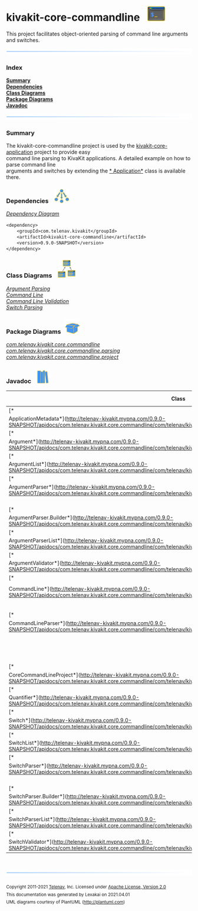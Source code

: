 # kivakit-core-commandline &nbsp;&nbsp;![](../../documentation/images/command-line-40.png)

This project facilitates object-oriented parsing of command line arguments and switches.

![](documentation/images/horizontal-line.png)

### Index

[**Summary**](#summary)  
[**Dependencies**](#dependencies)  
[**Class Diagrams**](#class-diagrams)  
[**Package Diagrams**](#package-diagrams)  
[**Javadoc**](#javadoc)

![](documentation/images/horizontal-line.png)

[//]: # (start-user-text)

### Summary <a name = "summary"></a>

The kivakit-core-commandline project is used by the [kivakit-core-application](../application/README.md) project to provide easy  
command line parsing to KivaKit applications. A detailed example on how to parse command line  
arguments and switches by extending the [*
Application*](http://telenav-kivakit.mypna.com/0.9.0-SNAPSHOT/apidocs/com.telenav.kivakit.core.application/com/telenav/kivakit/core/application/Application.html)
class is available there.

[//]: # (end-user-text)

### Dependencies <a name="dependencies"></a> &nbsp;&nbsp;  ![](documentation/images/dependencies-40.png)

[*Dependency Diagram*](documentation/diagrams/dependencies.svg)

    <dependency>
        <groupId>com.telenav.kivakit</groupId>
        <artifactId>kivakit-core-commandline</artifactId>
        <version>0.9.0-SNAPSHOT</version>
    </dependency>

### Class Diagrams <a name="class-diagrams"></a> &nbsp; &nbsp;![](documentation/images/diagram-48.png)

[*Argument Parsing*](documentation/diagrams/diagram-argument.svg)  
[*Command Line*](documentation/diagrams/diagram-command-line.svg)  
[*Command Line Validation*](documentation/diagrams/diagram-validation.svg)  
[*Switch Parsing*](documentation/diagrams/diagram-switch.svg)

### Package Diagrams <a name="package-diagrams"></a> &nbsp;&nbsp;![](documentation/images/box-40.png)

[*com.telenav.kivakit.core.commandline*](documentation/diagrams/com.telenav.kivakit.core.commandline.svg)  
[*com.telenav.kivakit.core.commandline.parsing*](documentation/diagrams/com.telenav.kivakit.core.commandline.parsing.svg)  
[*com.telenav.kivakit.core.commandline.project*](documentation/diagrams/com.telenav.kivakit.core.commandline.project.svg)

### Javadoc <a name="javadoc"></a> &nbsp;&nbsp;![](documentation/images/books-40.png)

| Class | Documentation Sections |
|---|---|
| [*
ApplicationMetadata*](http://telenav-kivakit.mypna.com/0.9.0-SNAPSHOT/apidocs/com.telenav.kivakit.core.commandline/com/telenav/kivakit/core/commandline/ApplicationMetadata.html) |  |  
| [*
Argument*](http://telenav-kivakit.mypna.com/0.9.0-SNAPSHOT/apidocs/com.telenav.kivakit.core.commandline/com/telenav/kivakit/core/commandline/Argument.html) |  |  
| [*
ArgumentList*](http://telenav-kivakit.mypna.com/0.9.0-SNAPSHOT/apidocs/com.telenav.kivakit.core.commandline/com/telenav/kivakit/core/commandline/ArgumentList.html) |  |  
| [*
ArgumentParser*](http://telenav-kivakit.mypna.com/0.9.0-SNAPSHOT/apidocs/com.telenav.kivakit.core.commandline/com/telenav/kivakit/core/commandline/ArgumentParser.html) | Parser Builders |  
| | Built-In Parsers |  
| [*
ArgumentParser.Builder*](http://telenav-kivakit.mypna.com/0.9.0-SNAPSHOT/apidocs/com.telenav.kivakit.core.commandline/com/telenav/kivakit/core/commandline/ArgumentParser.Builder.html) |  |  
| [*
ArgumentParserList*](http://telenav-kivakit.mypna.com/0.9.0-SNAPSHOT/apidocs/com.telenav.kivakit.core.commandline/com/telenav/kivakit/core/commandline/parsing/ArgumentParserList.html) |  |  
| [*
ArgumentValidator*](http://telenav-kivakit.mypna.com/0.9.0-SNAPSHOT/apidocs/com.telenav.kivakit.core.commandline/com/telenav/kivakit/core/commandline/parsing/ArgumentValidator.html) |  |  
| [*
CommandLine*](http://telenav-kivakit.mypna.com/0.9.0-SNAPSHOT/apidocs/com.telenav.kivakit.core.commandline/com/telenav/kivakit/core/commandline/CommandLine.html) | Retrieving Switches and Arguments |  
| | Error Handling |  
| [*
CommandLineParser*](http://telenav-kivakit.mypna.com/0.9.0-SNAPSHOT/apidocs/com.telenav.kivakit.core.commandline/com/telenav/kivakit/core/commandline/CommandLineParser.html) | Example |  
| | Parsing a Command Line |  
| | Switch Conventions |  
| [*
CoreCommandLineProject*](http://telenav-kivakit.mypna.com/0.9.0-SNAPSHOT/apidocs/com.telenav.kivakit.core.commandline/com/telenav/kivakit/core/commandline/project/CoreCommandLineProject.html) |  |  
| [*
Quantifier*](http://telenav-kivakit.mypna.com/0.9.0-SNAPSHOT/apidocs/com.telenav.kivakit.core.commandline/com/telenav/kivakit/core/commandline/Quantifier.html) |  |  
| [*
Switch*](http://telenav-kivakit.mypna.com/0.9.0-SNAPSHOT/apidocs/com.telenav.kivakit.core.commandline/com/telenav/kivakit/core/commandline/Switch.html) |  |  
| [*
SwitchList*](http://telenav-kivakit.mypna.com/0.9.0-SNAPSHOT/apidocs/com.telenav.kivakit.core.commandline/com/telenav/kivakit/core/commandline/parsing/SwitchList.html) |  |  
| [*
SwitchParser*](http://telenav-kivakit.mypna.com/0.9.0-SNAPSHOT/apidocs/com.telenav.kivakit.core.commandline/com/telenav/kivakit/core/commandline/SwitchParser.html) | Parser Builders |  
| | Built-In Parsers |  
| [*
SwitchParser.Builder*](http://telenav-kivakit.mypna.com/0.9.0-SNAPSHOT/apidocs/com.telenav.kivakit.core.commandline/com/telenav/kivakit/core/commandline/SwitchParser.Builder.html) |  |  
| [*
SwitchParserList*](http://telenav-kivakit.mypna.com/0.9.0-SNAPSHOT/apidocs/com.telenav.kivakit.core.commandline/com/telenav/kivakit/core/commandline/parsing/SwitchParserList.html) |  |  
| [*
SwitchValidator*](http://telenav-kivakit.mypna.com/0.9.0-SNAPSHOT/apidocs/com.telenav.kivakit.core.commandline/com/telenav/kivakit/core/commandline/parsing/SwitchValidator.html) |  |  

[//]: # (start-user-text)


[//]: # (end-user-text)

<br/>

![](documentation/images/horizontal-line.png)

<sub>Copyright 2011-2021 [Telenav](http://telenav.com), Inc. Licensed under [Apache License, Version 2.0](LICENSE)</sub>  
<sub>This documentation was generated by Lexakai on 2021.04.01</sub>    
<sub>UML diagrams courtesy of PlantUML (http://plantuml.com)</sub>

